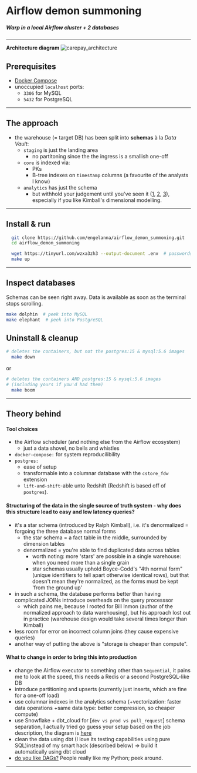 # Airflow demon summoning
##### Warp in a local Airflow cluster + 2 databases
<hr>

**Architecture diagram**
![carepay_architecture](https://github.com/engelanna/airflow_demon_summoning/assets/13955209/f5bed081-633e-4d2b-8221-d07eaece26ad)

## Prerequisites
- [Docker Compose](https://docs.docker.com/compose/install/)
- unoccupied `localhost` ports:
  - `3306` for MySQL
  - `5432` for PostgreSQL
<hr>

## The approach
- the warehouse (= target DB) has been split into **schemas** à la _Data Vault_:
  - `staging` is just the landing area
    - no partitoning since the the ingress is a smallish one-off
  - `core` is indexed via:
    - PKs
    - B-tree indexes on `timestamp` columns (a favourite of the analysts I know)
  - `analytics` has just the schema
    - but withhold your judgement until you've seen it ([1](https://github.com/engelanna/airflow_demon_summoning/blob/main/scripts/postgres/007_create_analytics_schema_standard_dimensions.sql), [2](https://github.com/engelanna/airflow_demon_summoning/blob/main/scripts/postgres/008_create_analytics_schema_activity_tables.sql), [3](https://github.com/engelanna/airflow_demon_summoning/blob/main/scripts/postgres/009_create_analytics_schema_shared_dimensions.sql)), especially if you like Kimball's dimensional modelling.
<hr>


## Install & run
```bash
  git clone https://github.com/engelanna/airflow_demon_summoning.git
  cd airflow_demon_summoning

  wget https://tinyurl.com/wzxa3zh3 --output-document .env  # passwords
  make up
```
<hr>

## Inspect databases

Schemas can be seen right away. Data is available as soon as the terminal stops scrolling.
```bash
make dolphin  # peek into MySQL
make elephant  # peek into PostgreSQL
```

## Uninstall & cleanup
```bash
# deletes the containers, but not the postgres:15 & mysql:5.6 images
  make down 
```
or
```bash
# deletes the containers AND postgres:15 & mysql:5.6 images
# (including yours if you'd had them)
  make boom
```
<hr>

## Theory behind 

#### Tool choices
  - the Airflow scheduler (and nothing else from the Airflow ecosystem)
    - just a data shovel, no bells and whistles
  - `docker-compose:` for system reproducilibility
  - `postgres:`
    - ease of setup
    - transformable into a columnar database with the `cstore_fdw` extension
    - `lift-and-shift`-able unto Redshift (Redshift is based off of `postgres`).

#### Structuring of the data in the single source of truth system - why does this structure lead to easy and low latency queries?
  - it's a star schema (introduced by Ralph Kimball), i.e. it's denormalized = forgoing the three database normal forms
    - the star schema = a fact table in the middle, surrounded by dimension tables
    - denormalized = you're able to find duplicated data across tables
      - worth noting: more 'stars' are possible in a single warehouse: when you need more than a single grain 
      - star schemas usually uphold Boyce-Codd's "4th normal form" (unique identifiers to tell apart otherwise identical rows), but that doesn't mean they're normalized, as the forms must be kept 'from the ground up'
  - in such a schema, the database performs better than having complicated JOINs introduce overheads on the query processsor
      - which pains me, because I rooted for Bill Inmon (author of the normalized approach to data warehousing), but his approach lost out in practice (warehouse design would take several times longer than Kimball)
  - less room for error on incorrect column joins (they cause expensive queries)
  - another way of putting the above is "storage is cheaper than compute".

#### What to change in order to bring this into production
  - change the Airflow executor to something other than `Sequential`, it pains me to look at the speed, this needs a Redis or a second PostgreSQL-like DB
  - introduce partitioning and upserts (currently just inserts, which are fine for a one-off load)
  - use columnar indexes in the analytics schema (+vectorization: faster data operations +same data type: better compression, so cheaper compute)
  - use Snowflake + dbt_cloud for [`dev vs prod vs pull_request`] schema separation, I actually tried go guess your setup based on the job description, the diagram is [here](https://github.com/engelanna/airflow_demon_summoning/assets/13955209/4cbdbe07-2b9a-468f-a183-b529fc42bcb5)
  - clean the data using dbt (I love its testing capabilities using pure SQL)instead of my smart hack (described below) => build it automatically using dbt cloud
  - [do you like DAGs?](https://pbs.twimg.com/media/Eo_sms-W8AI7gbL.jpg) People really like my Python; peek around.

<hr>
